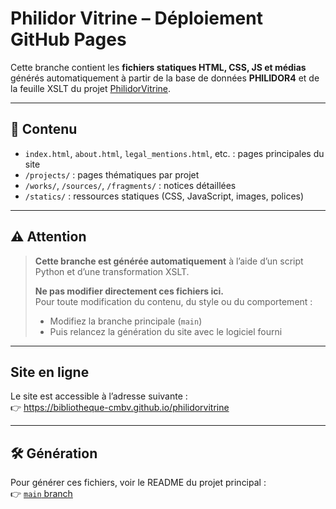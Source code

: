 # Philidor Vitrine – Déploiement GitHub Pages

Cette branche contient les **fichiers statiques HTML, CSS, JS et médias** générés automatiquement à partir de la base de données **PHILIDOR4** et de la feuille XSLT du projet [PhilidorVitrine](https://github.com/bibliotheque-cmbv/philidorvitrine).

---

## 📁 Contenu

- `index.html`, `about.html`, `legal_mentions.html`, etc. : pages principales du site
- `/projects/` : pages thématiques par projet
- `/works/`, `/sources/`, `/fragments/` : notices détaillées
- `/statics/` : ressources statiques (CSS, JavaScript, images, polices)

---

## ⚠️ Attention

> **Cette branche est générée automatiquement** à l’aide d’un script Python et d’une transformation XSLT.
>
> **Ne pas modifier directement ces fichiers ici.**  
> Pour toute modification du contenu, du style ou du comportement :
>
> - Modifiez la branche principale (`main`)  
> - Puis relancez la génération du site avec le logiciel fourni

---

## Site en ligne

Le site est accessible à l’adresse suivante :  
👉 https://bibliotheque-cmbv.github.io/philidorvitrine

---

## 🛠 Génération

Pour générer ces fichiers, voir le README du projet principal :  
👉 [`main` branch](https://github.com/bibliotheque-cmbv/philidorvitrine/tree/main)
